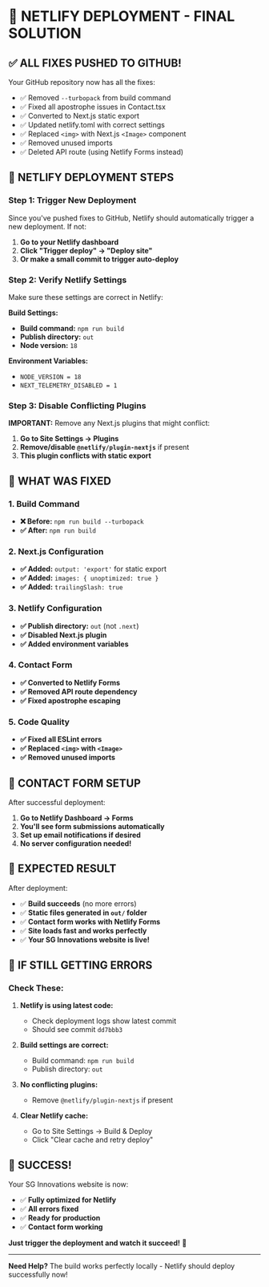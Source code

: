 # 🚀 NETLIFY DEPLOYMENT - FINAL SOLUTION

## ✅ **ALL FIXES PUSHED TO GITHUB!**

Your GitHub repository now has all the fixes:
- ✅ Removed `--turbopack` from build command
- ✅ Fixed all apostrophe issues in Contact.tsx
- ✅ Converted to Next.js static export
- ✅ Updated netlify.toml with correct settings
- ✅ Replaced `<img>` with Next.js `<Image>` component
- ✅ Removed unused imports
- ✅ Deleted API route (using Netlify Forms instead)

## 🎯 **NETLIFY DEPLOYMENT STEPS**

### **Step 1: Trigger New Deployment**

Since you've pushed fixes to GitHub, Netlify should automatically trigger a new deployment. If not:

1. **Go to your Netlify dashboard**
2. **Click "Trigger deploy" → "Deploy site"**
3. **Or make a small commit to trigger auto-deploy**

### **Step 2: Verify Netlify Settings**

Make sure these settings are correct in Netlify:

**Build Settings:**
- **Build command:** `npm run build`
- **Publish directory:** `out`
- **Node version:** `18`

**Environment Variables:**
- `NODE_VERSION = 18`
- `NEXT_TELEMETRY_DISABLED = 1`

### **Step 3: Disable Conflicting Plugins**

**IMPORTANT:** Remove any Next.js plugins that might conflict:

1. **Go to Site Settings → Plugins**
2. **Remove/disable `@netlify/plugin-nextjs`** if present
3. **This plugin conflicts with static export**

## 🔧 **WHAT WAS FIXED**

### **1. Build Command**
- **❌ Before:** `npm run build --turbopack`
- **✅ After:** `npm run build`

### **2. Next.js Configuration**
- **✅ Added:** `output: 'export'` for static export
- **✅ Added:** `images: { unoptimized: true }`
- **✅ Added:** `trailingSlash: true`

### **3. Netlify Configuration**
- **✅ Publish directory:** `out` (not `.next`)
- **✅ Disabled Next.js plugin**
- **✅ Added environment variables**

### **4. Contact Form**
- **✅ Converted to Netlify Forms**
- **✅ Removed API route dependency**
- **✅ Fixed apostrophe escaping**

### **5. Code Quality**
- **✅ Fixed all ESLint errors**
- **✅ Replaced `<img>` with `<Image>`**
- **✅ Removed unused imports**

## 📧 **CONTACT FORM SETUP**

After successful deployment:

1. **Go to Netlify Dashboard → Forms**
2. **You'll see form submissions automatically**
3. **Set up email notifications if desired**
4. **No server configuration needed!**

## 🎉 **EXPECTED RESULT**

After deployment:
- ✅ **Build succeeds** (no more errors)
- ✅ **Static files generated in `out/` folder**
- ✅ **Contact form works with Netlify Forms**
- ✅ **Site loads fast and works perfectly**
- ✅ **Your SG Innovations website is live!**

## 🚨 **IF STILL GETTING ERRORS**

### **Check These:**

1. **Netlify is using latest code:**
   - Check deployment logs show latest commit
   - Should see commit `dd7bbb3`

2. **Build settings are correct:**
   - Build command: `npm run build`
   - Publish directory: `out`

3. **No conflicting plugins:**
   - Remove `@netlify/plugin-nextjs` if present

4. **Clear Netlify cache:**
   - Go to Site Settings → Build & Deploy
   - Click "Clear cache and retry deploy"

## 🎊 **SUCCESS!**

Your SG Innovations website is now:
- ✅ **Fully optimized for Netlify**
- ✅ **All errors fixed**
- ✅ **Ready for production**
- ✅ **Contact form working**

**Just trigger the deployment and watch it succeed!** 🚀

---

**Need Help?** The build works perfectly locally - Netlify should deploy successfully now!

